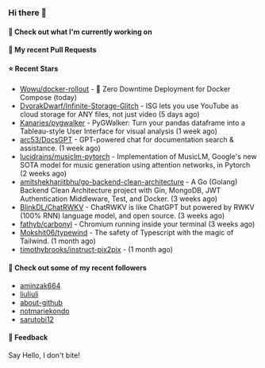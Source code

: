 ### Hi there 👋

#### 👷 Check out what I'm currently working on

#### 🔨 My recent Pull Requests


#### ⭐ Recent Stars

- [Wowu/docker-rollout](https://github.com/Wowu/docker-rollout) - 🚀 Zero Downtime Deployment for Docker Compose (today)
- [DvorakDwarf/Infinite-Storage-Glitch](https://github.com/DvorakDwarf/Infinite-Storage-Glitch) - ISG lets you use YouTube as cloud storage for ANY files, not just video (5 days ago)
- [Kanaries/pygwalker](https://github.com/Kanaries/pygwalker) - PyGWalker: Turn your pandas dataframe into a Tableau-style User Interface for visual analysis (1 week ago)
- [arc53/DocsGPT](https://github.com/arc53/DocsGPT) - GPT-powered chat for documentation search &amp; assistance. (1 week ago)
- [lucidrains/musiclm-pytorch](https://github.com/lucidrains/musiclm-pytorch) - Implementation of MusicLM, Google&#39;s new SOTA model for music generation using attention networks, in Pytorch (2 weeks ago)
- [amitshekhariitbhu/go-backend-clean-architecture](https://github.com/amitshekhariitbhu/go-backend-clean-architecture) - A Go (Golang) Backend Clean Architecture project with Gin, MongoDB, JWT Authentication Middleware, Test, and Docker. (3 weeks ago)
- [BlinkDL/ChatRWKV](https://github.com/BlinkDL/ChatRWKV) - ChatRWKV is like ChatGPT but powered by RWKV (100% RNN) language model, and open source. (3 weeks ago)
- [fathyb/carbonyl](https://github.com/fathyb/carbonyl) - Chromium running inside your terminal (3 weeks ago)
- [Mokshit06/typewind](https://github.com/Mokshit06/typewind) - The safety of Typescript with the magic of Tailwind. (1 month ago)
- [timothybrooks/instruct-pix2pix](https://github.com/timothybrooks/instruct-pix2pix) -  (1 month ago)

#### 👯 Check out some of my recent followers

- [aminzak664](https://github.com/aminzak664)
- [liuliuli](https://github.com/liuliuli)
- [about-github](https://github.com/about-github)
- [notmariekondo](https://github.com/notmariekondo)
- [sarutobi12](https://github.com/sarutobi12)

#### 💬 Feedback

Say Hello, I don't bite!